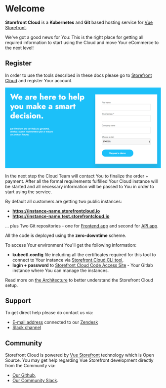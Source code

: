 # Welcome

**Storefront Cloud** is a **Kubernetes** and **Git** based hosting service for [Vue Storefront](http://github.com/DivanteLtd/vue-storefront).

We've got a good news for You: This is the right place for getting all required information to start using the Cloud and move Your eCommerce to the next level!

## Register

In order to use the tools described in these docs please go to <a href="https://storefrontcloud.io">Storefront Cloud</a> and register Your account. 

<a href="https://storefrontcloud.io" target="_blank"><img src="/doc/registration-form.png" alt="Registration form" /></a>

In the next step the Cloud Team will contact You to finalize the order + payment. After all the formal requirements fulfilled Your Cloud instance will be started and all necessary information will be passed to You in order to start using the service.

By default all customers are getting two public instances:

- **https://instance-name.storefrontcloud.io**
- **https://instance-name.test.storefrontcloud.io**

... plus Two Git repositories - one for [Frontend app](http://github.com/DivanteLtd/vue-storefront) and second for [API app](https://github.com/DivanteLtd/vue-storefront-api).

All the code is deployed using the **zero-downtime** scheme.

To access Your environment You'll get the following information:

- **kubectl.config** file including all the certificates required for this tool to connect to Your instance via [Storefront Cloud CLI tool](https://code.storefrontcloud.io/StorefrontCloud/storefrontcloud-cli),
- **login + password** to [Storefront Cloud Code Access Site](https://code.storefrontcloud.io) - Your Gitlab instance where You can manage the instances.

Read more on [the Architecture](getting-started/architecture.html) to better understand the Storefront Cloud setup.

## Support

To get direct help please do contact us via:

- [E-mail address](mailto:support@storefrontcloud.io) connected to our [Zendesk](https://storefrontcloud.zendesk.com/)
- [Slack channel](http://storefrontcloud.slack.com)

## Community

Storefront Cloud is powered by [Vue Storefront](https://vuestorefront.io) technology which is Open Source. You may get help regarding Vue Storefront development directly from the Community via:

- [Our Github](http://github.com/DivanteLtd/vue-storefront),
- [Our Community Slack](https://slack.vuestorefront.io).

